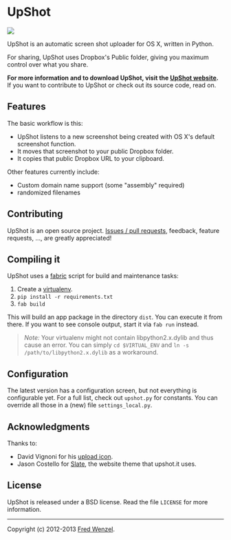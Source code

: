 UpShot
======

![](https://raw.github.com/fwenzel/upshot/master/upshot.png)

UpShot is an automatic screen shot uploader for OS X, written in Python.

For sharing, UpShot uses Dropbox's Public folder, giving you maximum control over what you share.

**For more information and to download UpShot, visit the [UpShot website][upshot].** If you want to contribute to UpShot or check out its source code, read on.

[upshot]: http://upshot.it

Features
--------
The basic workflow is this:

* UpShot listens to a new screenshot being created with OS X's default screenshot function.
* It moves that screenshot to your public Dropbox folder.
* It copies that public Dropbox URL to your clipboard.

Other features currently include:

* Custom domain name support (some "assembly" required)
* randomized filenames


Contributing
------------
UpShot is an open source project. [Issues / pull requests][issues], feedback, feature requests, …, are greatly appreciated!

[issues]: https://github.com/fwenzel/upshot/issues


Compiling it
------------
UpShot uses a [fabric][fabric] script for build and maintenance tasks:

1. Create a [virtualenv][virtualenv].
2. ``pip install -r requirements.txt``
3. ``fab build``

This will build an app package in the directory ``dist``. You can execute it from there. If you want to see console output, start it via ``fab run`` instead.

[fabric]: http://fabfile.org/
[virtualenv]: http://www.virtualenv.org/

> *Note:* Your virtualenv might not contain libpython2.x.dylib and thus cause an error. You can simply ``cd $VIRTUAL_ENV`` and ``ln -s /path/to/libpython2.x.dylib`` as a workaround.


Configuration
-------------
The latest version has a configuration screen, but not everything is configurable yet. For a full list, check out ``upshot.py`` for constants. You can override all those in a (new) file ``settings_local.py``.


Acknowledgments
---------------
Thanks to:

* David Vignoni for his [upload icon][icon].
* Jason Costello for [Slate][slate], the website theme that upshot.it uses.

[icon]: http://www.iconfinder.com/icondetails/1858/32/
[slate]: https://github.com/jsncostello/slate


License
-------
UpShot is released under a BSD license. Read the file ``LICENSE`` for more information.

---

Copyright (c) 2012-2013 [Fred Wenzel](http://fredericiana.com).

